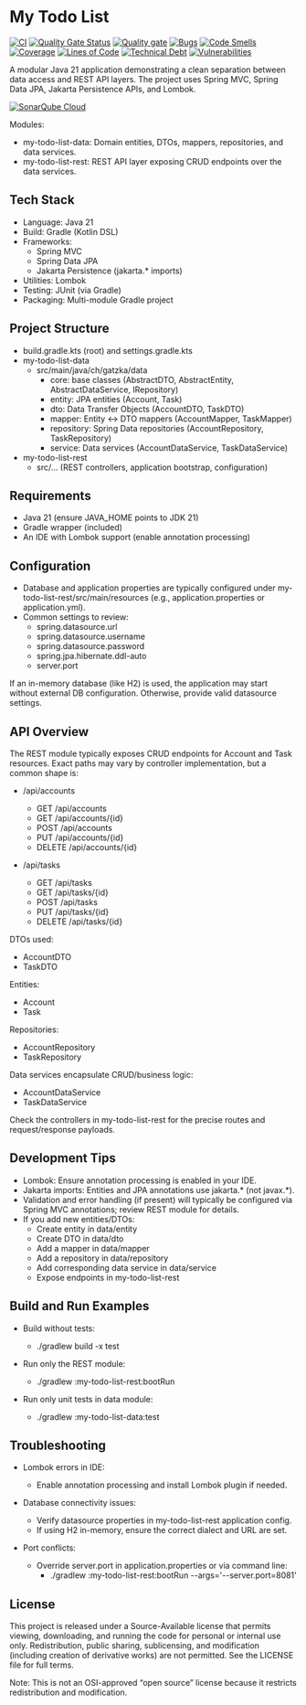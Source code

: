 # My Todo List

[![CI](https://github.com/philipp-gatzka/my-todo-list/actions/workflows/build.yml/badge.svg)](https://github.com/philipp-gatzka/my-todo-list/actions/workflows/build.yml)
[![Quality Gate Status](https://sonarcloud.io/api/project_badges/measure?project=ch.gatzka%3Amy-todo-list&metric=alert_status)](https://sonarcloud.io/summary/new_code?id=ch.gatzka%3Amy-todo-list)
[![Quality gate](https://sonarcloud.io/api/project_badges/quality_gate?project=ch.gatzka%3Amy-todo-list)](https://sonarcloud.io/summary/new_code?id=ch.gatzka%3Amy-todo-list)
[![Bugs](https://sonarcloud.io/api/project_badges/measure?project=ch.gatzka%3Amy-todo-list&metric=bugs)](https://sonarcloud.io/summary/new_code?id=ch.gatzka%3Amy-todo-list)
[![Code Smells](https://sonarcloud.io/api/project_badges/measure?project=ch.gatzka%3Amy-todo-list&metric=code_smells)](https://sonarcloud.io/summary/new_code?id=ch.gatzka%3Amy-todo-list)
[![Coverage](https://sonarcloud.io/api/project_badges/measure?project=ch.gatzka%3Amy-todo-list&metric=coverage)](https://sonarcloud.io/summary/new_code?id=ch.gatzka%3Amy-todo-list)
[![Lines of Code](https://sonarcloud.io/api/project_badges/measure?project=ch.gatzka%3Amy-todo-list&metric=ncloc)](https://sonarcloud.io/summary/new_code?id=ch.gatzka%3Amy-todo-list)
[![Technical Debt](https://sonarcloud.io/api/project_badges/measure?project=ch.gatzka%3Amy-todo-list&metric=sqale_index)](https://sonarcloud.io/summary/new_code?id=ch.gatzka%3Amy-todo-list)
[![Vulnerabilities](https://sonarcloud.io/api/project_badges/measure?project=ch.gatzka%3Amy-todo-list&metric=vulnerabilities)](https://sonarcloud.io/summary/new_code?id=ch.gatzka%3Amy-todo-list)

A modular Java 21 application demonstrating a clean separation between data access and REST API layers. The project uses Spring MVC, Spring Data JPA, Jakarta Persistence APIs, and Lombok.

[![SonarQube Cloud](https://sonarcloud.io/images/project_badges/sonarcloud-light.svg)](https://sonarcloud.io/summary/new_code?id=ch.gatzka%3Amy-todo-list)

Modules:
- my-todo-list-data: Domain entities, DTOs, mappers, repositories, and data services.
- my-todo-list-rest: REST API layer exposing CRUD endpoints over the data services.

## Tech Stack

- Language: Java 21
- Build: Gradle (Kotlin DSL)
- Frameworks:
  - Spring MVC
  - Spring Data JPA
  - Jakarta Persistence (jakarta.* imports)
- Utilities: Lombok
- Testing: JUnit (via Gradle)
- Packaging: Multi-module Gradle project

## Project Structure

- build.gradle.kts (root) and settings.gradle.kts
- my-todo-list-data
  - src/main/java/ch/gatzka/data
    - core: base classes (AbstractDTO, AbstractEntity, AbstractDataService, IRepository)
    - entity: JPA entities (Account, Task)
    - dto: Data Transfer Objects (AccountDTO, TaskDTO)
    - mapper: Entity ↔ DTO mappers (AccountMapper, TaskMapper)
    - repository: Spring Data repositories (AccountRepository, TaskRepository)
    - service: Data services (AccountDataService, TaskDataService)
- my-todo-list-rest
  - src/... (REST controllers, application bootstrap, configuration)

## Requirements

- Java 21 (ensure JAVA_HOME points to JDK 21)
- Gradle wrapper (included)
- An IDE with Lombok support (enable annotation processing)

## Configuration

- Database and application properties are typically configured under my-todo-list-rest/src/main/resources (e.g., application.properties or application.yml).
- Common settings to review:
  - spring.datasource.url
  - spring.datasource.username
  - spring.datasource.password
  - spring.jpa.hibernate.ddl-auto
  - server.port

If an in-memory database (like H2) is used, the application may start without external DB configuration. Otherwise, provide valid datasource settings.

## API Overview

The REST module typically exposes CRUD endpoints for Account and Task resources. Exact paths may vary by controller implementation, but a common shape is:

- /api/accounts
  - GET /api/accounts
  - GET /api/accounts/{id}
  - POST /api/accounts
  - PUT /api/accounts/{id}
  - DELETE /api/accounts/{id}

- /api/tasks
  - GET /api/tasks
  - GET /api/tasks/{id}
  - POST /api/tasks
  - PUT /api/tasks/{id}
  - DELETE /api/tasks/{id}

DTOs used:
- AccountDTO
- TaskDTO

Entities:
- Account
- Task

Repositories:
- AccountRepository
- TaskRepository

Data services encapsulate CRUD/business logic:
- AccountDataService
- TaskDataService

Check the controllers in my-todo-list-rest for the precise routes and request/response payloads.

## Development Tips

- Lombok: Ensure annotation processing is enabled in your IDE.
- Jakarta imports: Entities and JPA annotations use jakarta.* (not javax.*).
- Validation and error handling (if present) will typically be configured via Spring MVC annotations; review REST module for details.
- If you add new entities/DTOs:
  - Create entity in data/entity
  - Create DTO in data/dto
  - Add a mapper in data/mapper
  - Add a repository in data/repository
  - Add corresponding data service in data/service
  - Expose endpoints in my-todo-list-rest

## Build and Run Examples

- Build without tests:
  - ./gradlew build -x test

- Run only the REST module:
  - ./gradlew :my-todo-list-rest:bootRun

- Run only unit tests in data module:
  - ./gradlew :my-todo-list-data:test

## Troubleshooting

- Lombok errors in IDE:
  - Enable annotation processing and install Lombok plugin if needed.

- Database connectivity issues:
  - Verify datasource properties in my-todo-list-rest application config.
  - If using H2 in-memory, ensure the correct dialect and URL are set.

- Port conflicts:
  - Override server.port in application.properties or via command line:
    - ./gradlew :my-todo-list-rest:bootRun --args='--server.port=8081'

## License

This project is released under a Source-Available license that permits viewing, downloading, and running the code for personal or internal use only. Redistribution, public sharing, sublicensing, and modification (including creation of derivative works) are not permitted. See the LICENSE file for full terms.

Note: This is not an OSI-approved “open source” license because it restricts redistribution and modification.

